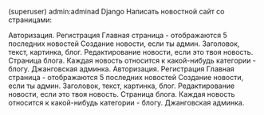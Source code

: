
(superuser) admin:adminad
Django
Написать новостной сайт со страницами:

Авторизация.
Регистрация
Главная страница - отображаются 5 последних новостей
Создание новости, если ты админ. Заголовок, текст, картинка, блог.
Редактирование новости, если это твоя новость.
Страница блога. Каждая новость относится к какой-нибудь категории - блогу.
Джанговская админка.
Авторизация. Регистрация Главная страница - отображаются 5 последних новостей Создание новости, если ты админ. Заголовок, текст, картинка, блог. Редактирование новости, если это твоя новость. Страница блога. Каждая новость относится к какой-нибудь категории - блогу. Джанговская админка.

